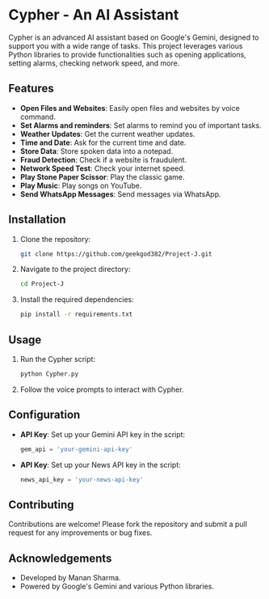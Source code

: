 # Cypher - An AI Assistant

Cypher is an advanced AI assistant based on Google's Gemini, designed to support you with a wide range of tasks. This project leverages various Python libraries to provide functionalities such as opening applications, setting alarms, checking network speed, and more.

## Features

- **Open Files and Websites**: Easily open files and websites by voice command.
- **Set Alarms and reminders**: Set alarms to remind you of important tasks.
- **Weather Updates**: Get the current weather updates.
- **Time and Date**: Ask for the current time and date.
- **Store Data**: Store spoken data into a notepad.
- **Fraud Detection**: Check if a website is fraudulent.
- **Network Speed Test**: Check your internet speed.
- **Play Stone Paper Scissor**: Play the classic game.
- **Play Music**: Play songs on YouTube.
- **Send WhatsApp Messages**: Send messages via WhatsApp.

## Installation

1. Clone the repository:
    ```sh
    git clone https://github.com/geekgod382/Project-J.git
    ```
2. Navigate to the project directory:
    ```sh
    cd Project-J
    ```
3. Install the required dependencies:
    ```sh
    pip install -r requirements.txt
    ```

## Usage

1. Run the Cypher script:
    ```sh
    python Cypher.py
    ```
2. Follow the voice prompts to interact with Cypher.

## Configuration

- **API Key**: Set up your Gemini API key in the script:
    ```python
    gem_api = 'your-gemini-api-key'
    ```
- **API Key**: Set up your News API key in the script:
    ```python
    news_api_key = 'your-news-api-key'
    ```
## Contributing

Contributions are welcome! Please fork the repository and submit a pull request for any improvements or bug fixes.

## Acknowledgements

- Developed by Manan Sharma.
- Powered by Google's Gemini and various Python libraries.
